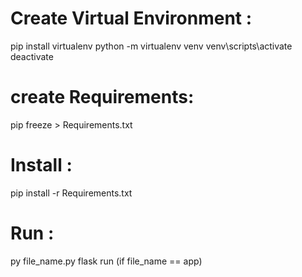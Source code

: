 # Create Virtual Environment :
   pip install virtualenv
   python -m virtualenv venv
   venv\scripts\activate
   deactivate
# create Requirements:
   pip freeze > Requirements.txt

# Install : 
   pip install -r Requirements.txt

# Run : 
  py file_name.py 
  flask run (if file_name == app)